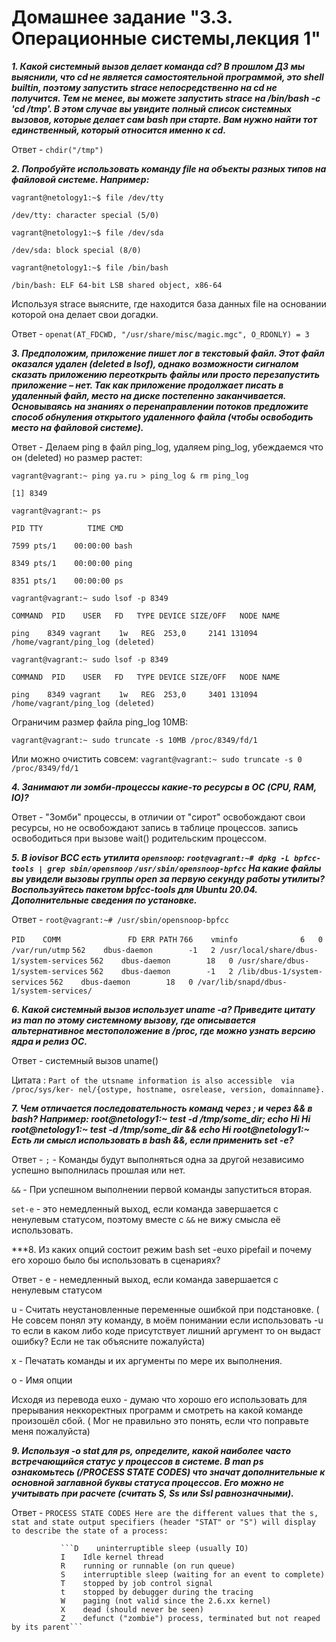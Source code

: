 # Домашнее задание "3.3. Операционные системы,лекция 1"

***1. Какой системный вызов делает команда cd? В прошлом ДЗ мы выяснили, что cd не является самостоятельной программой, это shell builtin, поэтому запустить strace непосредственно на cd не получится. Тем не менее, вы можете запустить strace на /bin/bash -c 'cd /tmp'. В этом случае вы увидите полный список системных вызовов, которые делает сам bash при старте. Вам нужно найти тот единственный, который относится именно к cd.***

Ответ - ```chdir("/tmp")```

***2. Попробуйте использовать команду file на объекты разных типов на файловой системе. Например:***


```vagrant@netology1:~$ file /dev/tty```

```/dev/tty: character special (5/0)```

```vagrant@netology1:~$ file /dev/sda```

```/dev/sda: block special (8/0)```

```vagrant@netology1:~$ file /bin/bash```

```/bin/bash: ELF 64-bit LSB shared object, x86-64```

Используя strace выясните, где находится база данных file на основании которой она делает свои догадки.

Ответ - ```openat(AT_FDCWD, "/usr/share/misc/magic.mgc", O_RDONLY) = 3```

***3. Предположим, приложение пишет лог в текстовый файл. Этот файл оказался удален (deleted в lsof), однако возможности сигналом сказать приложению переоткрыть файлы или просто перезапустить приложение – нет. Так как приложение продолжает писать в удаленный файл, место на диске постепенно заканчивается. Основываясь на знаниях о перенаправлении потоков предложите способ обнуления открытого удаленного файла (чтобы освободить место на файловой системе).***

Ответ - Делаем ping в файл ping_log, удаляем ping_log, убеждаемся что он (deleted) но размер растет:

```vagrant@vagrant:~ ping ya.ru > ping_log & rm ping_log```

```[1] 8349```

```vagrant@vagrant:~ ps```

```PID TTY          TIME CMD```

```7599 pts/1    00:00:00 bash```

```8349 pts/1    00:00:00 ping```

```8351 pts/1    00:00:00 ps```

```vagrant@vagrant:~ sudo lsof -p 8349```

```COMMAND  PID    USER   FD   TYPE DEVICE SIZE/OFF   NODE NAME```

```ping    8349 vagrant    1w   REG  253,0     2141 131094 /home/vagrant/ping_log (deleted)```

```vagrant@vagrant:~ sudo lsof -p 8349```

```COMMAND  PID    USER   FD   TYPE DEVICE SIZE/OFF   NODE NAME```

```ping    8349 vagrant    1w   REG  253,0     3401 131094 /home/vagrant/ping_log (deleted)```

Ограничим размер файла ping_log 10MB:

```vagrant@vagrant:~ sudo truncate -s 10MB /proc/8349/fd/1```

Или можно очистить совсем: ```vagrant@vagrant:~ sudo truncate -s 0 /proc/8349/fd/1```

***4. Занимают ли зомби-процессы какие-то ресурсы в ОС (CPU, RAM, IO)?***

Ответ - "Зомби" процессы, в отличии от "сирот" освобождают свои ресурсы, но не освобождают запись в таблице процессов. 
запись освободиться при вызове wait() родительским процессом.

***5. В iovisor BCC есть утилита ```opensnoop```:
```root@vagrant:~# dpkg -L bpfcc-tools | grep sbin/opensnoop```
```/usr/sbin/opensnoop-bpfcc```
На какие файлы вы увидели вызовы группы open за первую секунду работы утилиты? Воспользуйтесь пакетом bpfcc-tools для Ubuntu 20.04. Дополнительные сведения по установке.***

Ответ - ```root@vagrant:~# /usr/sbin/opensnoop-bpfcc```

```PID    COMM               FD ERR PATH```
```766    vminfo              6   0 /var/run/utmp```
```562    dbus-daemon        -1   2 /usr/local/share/dbus-1/system-services```
```562    dbus-daemon        18   0 /usr/share/dbus-1/system-services```
```562    dbus-daemon        -1   2 /lib/dbus-1/system-services```
```562    dbus-daemon        18   0 /var/lib/snapd/dbus-1/system-services/```

***6. Какой системный вызов использует uname -a? Приведите цитату из man по этому системному вызову, где описывается альтернативное местоположение в /proc, где можно узнать версию ядра и релиз ОС.***

Ответ - системный вызов uname()

Цитата :
     ```Part of the utsname information is also accessible  via  /proc/sys/ker‐
       nel/{ostype, hostname, osrelease, version, domainname}.```
       
 ***7. Чем отличается последовательность команд через ; и через && в bash? Например:
root@netology1:~ test -d /tmp/some_dir; echo Hi
Hi
root@netology1:~ test -d /tmp/some_dir && echo Hi
root@netology1:~
Есть ли смысл использовать в bash &&, если применить set -e?***

Ответ - ```;``` - Команды будут выполняться одна за другой независимо успешно выполнилась прошлая или нет.

```&&``` - При успешном выполнении первой команды запуститься вторая.

```set-e``` - это немедленный выход, если команда завершается с ненулевым статусом, поэтому вместе c ```&&``` не вижу смысла её использовать.

***8. Из каких опций состоит режим bash set -euxo pipefail и почему его хорошо было бы использовать в сценариях?

Ответ - e - немедленный выход, если команда завершается с ненулевым статусом

u - Считать неустановленные переменные ошибкой при подстановке. ( Не совсем понял эту команду, в моём понимании если использовать -u то если в каком либо коде присутствует лишний аргумент то он выдаст ошибку? Если не так объясните пожалуйста)

x - Печатать команды и их аргументы по мере их выполнения.

o - Имя опции

Исходя из перевода euxo - думаю что хорошо его использовать для прерывания неккоректных программ и смотреть на какой команде произошёл сбой. ( Мог не правильно это понять, если что поправьте меня пожалуйста)

***9. Используя -o stat для ps, определите, какой наиболее часто встречающийся статус у процессов в системе. В man ps ознакомьтесь (/PROCESS STATE CODES) что значат дополнительные к основной заглавной буквы статуса процессов. Его можно не учитывать при расчете (считать S, Ss или Ssl равнозначными).***

Ответ - ``PROCESS STATE CODES
       Here are the different values that the s, stat and state output specifiers (header "STAT" or "S") will display to describe the
       state of a process:``

               ```D    uninterruptible sleep (usually IO)
               I    Idle kernel thread
               R    running or runnable (on run queue)
               S    interruptible sleep (waiting for an event to complete)
               T    stopped by job control signal
               t    stopped by debugger during the tracing
               W    paging (not valid since the 2.6.xx kernel)
               X    dead (should never be seen)
               Z    defunct ("zombie") process, terminated but not reaped by its parent```
